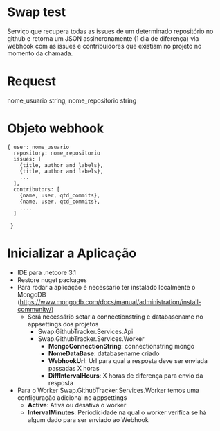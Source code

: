 # Swap test

Serviço que recupera todas as issues de um determinado repositório no github e retorna um JSON assincronamente (1 dia de diferença) via webhook com  as issues e contribuidores que existiam no projeto no momento da chamada.

# Request
  nome_usuario      string,
  nome_repositorio  string
  

# Objeto webhook
```
{ user: nome_usuario
  repository: nome_repositorio
  issues: [
    {title, author and labels},
    {title, author and labels},
    ...
  ],
  contributors: [
    {name, user, qtd_commits},
    {name, user, qtd_commits},
    ....
  ]

 }
```
# Inicializar a Aplicação

 - IDE para .netcore 3.1
 - Restore nuget packages
 - Para rodar a aplicação é necessário ter instalado localmente o MongoDB  (https://www.mongodb.com/docs/manual/administration/install-community/)
    - Será necessário setar a connectionstring e databasename  no appsettings dos projetos 
      - Swap.GithubTracker.Services.Api
      - Swap.GithubTracker.Services.Worker
          - __MongoConnectionString__: connectionstring mongo
          - __NomeDataBase__: databasename criado
          - __WebhookUrl__: Url para qual a resposta deve ser enviada passadas X horas
          - __DiffIntervalHours__: X horas de diferença para envio da resposta
- Para o Worker Swap.GithubTracker.Services.Worker temos uma configuração adicional no  appsettings
  - __Active__: Ativa ou desativa o worker
  - __IntervalMinutes__: Periodicidade na qual o worker verifica se há algum dado para ser enviado ao Webhook

